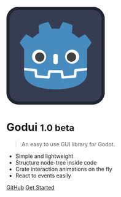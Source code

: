 ![logo](icon.svg)

# Godui <small>1.0 beta</small>

> An easy to use GUI library for Godot.

- Simple and lightweight
- Structure node-tree inside code
- Crate interaction animations on the fly
- React to events easily

[GitHub](https://github.com/ghsoares/godui)
[Get Started](quickstart.md)